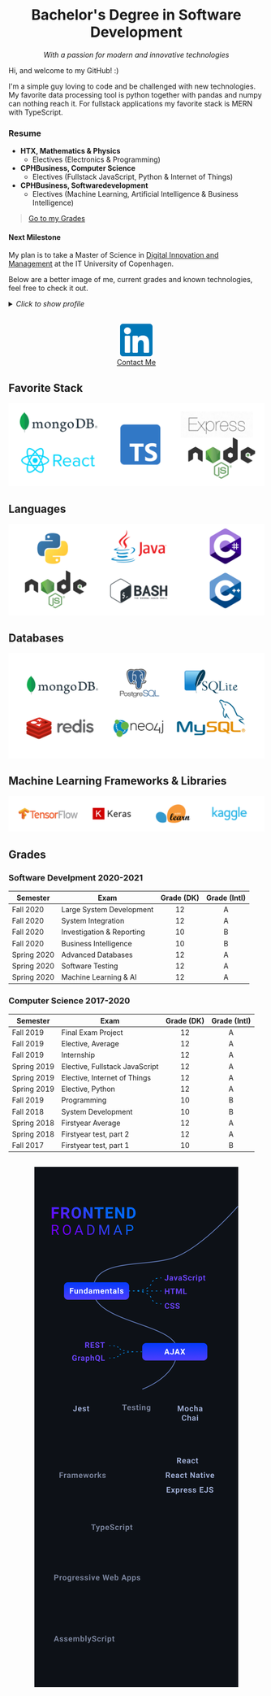 <h1 align="center">Bachelor's Degree in Software Development</h1>
<p align="center"><em>With a passion for modern and innovative technologies</em></p>

Hi, and welcome to my GitHub! :)  

<!--
Figma Images:
- Icons, height: 64px (crop whitespace)
- Cover, padding: 15px 
-->

I'm a simple guy loving to code and be challenged with new technologies.  
My favorite data processing tool is python together with pandas and numpy can nothing reach it.
For fullstack applications my favorite stack is MERN with TypeScript.

### Resume
* **HTX, Mathematics & Physics**
  * Electives (Electronics & Programming)
* **CPHBusiness, Computer Science**
  * Electives (Fullstack JavaScript, Python & Internet of Things)
* **CPHBusiness, Softwaredevelopment**
  * Electives (Machine Learning, Artificial Intelligence & Business Intelligence)

> [Go to my Grades](#Grades)

#### Next Milestone
My plan is to take a Master of Science in [Digital Innovation and Management](https://en.itu.dk/programmes/msc-programmes/digital-innovation-and-management) at the IT University of Copenhagen.

Below are a better image of me, current grades and known technologies, feel free to check it out.

<details><summary><em>Click to show profile</em></summary>
  <p align="center">
  <img src="assets/profile.jpg" alt="profile"/>
    </p>
</details>

<br>

<p align="center">
  <a href="https://www.linkedin.com/in/stephan-duelund-djurhuus/">
<img src="assets/linkedin.png" height="64px"/>
   <br>
      <span>Contact Me</span>   
  </a>
</p>

## Favorite Stack
![stack](assets/stack.png)

## Languages
![languages](assets/languages.png)

## Databases
![databases](assets/databases.png)

## Machine Learning Frameworks & Libraries
![machine learning](assets/machine-learning.png)

<!-- 
## Tools
Jupyter Notebook, Visal Studio Code, Digital Ocean, Visual Studio for Mac, IntelliJ, GitHub, GitHub Actions (CI), SSH, Docker, kubernetes, Vagrant
-->

## Grades

### Software Develpment 2020-2021
| Semester | Exam | Grade (DK) | Grade (Intl) |
| --- | --- | :-: | :-: |
| Fall 2020 | Large System Development | 12 | A |
| Fall 2020 | System Integration | 12 | A |
| Fall 2020 | Investigation & Reporting | 10 | B |
| Fall 2020 | Business Intelligence | 10 | B |
| Spring 2020 | Advanced Databases | 12 | A |
| Spring 2020 | Software Testing | 12 | A |
| Spring 2020 | Machine Learning & AI | 12 | A |

### Computer Science 2017-2020
| Semester | Exam | Grade (DK) | Grade (Intl) |
| --- | --- | :-: | :-: |
| Fall 2019 | Final Exam Project | 12 | A |
| Fall 2019 | Elective, Average | 12 | A |
| Fall 2019 | Internship | 12 | A |
| Spring 2019 | Elective, Fullstack JavaScript | 12 | A |
| Spring 2019 | Elective, Internet of Things | 12 | A |
| Spring 2019 | Elective, Python | 12 | A |
| Fall 2019 | Programming | 10 | B |
| Fall 2018 | System Development | 10 | B |
| Spring 2018 | Firstyear Average | 12 | A |
| Spring 2018 | Firstyear test, part 2 | 12 | A |
| Fall 2017 | Firstyear test, part 1 | 10 | B |

##

<p align="center">
<img src="assets/rm-test.png"/>
</p>